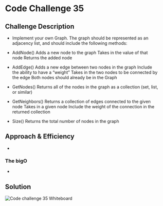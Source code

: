 # Code Challenge 35

## Challenge Description
- Implement your own Graph. The graph should be represented as an adjacency list, and should include the following methods:
 - AddNode()
   Adds a new node to the graph
   Takes in the value of that node
   Returns the added node

 - AddEdge()
   Adds a new edge between two nodes in the graph
   Include the ability to have a “weight”
   Takes in the two nodes to be connected by the edge
   Both nodes should already be in the Graph

 - GetNodes()
   Returns all of the nodes in the graph as a collection (set, list, or similar)

 - GetNeighbors()
  Returns a collection of edges connected to the given node
  Takes in a given node
  Include the weight of the connection in the returned collection

 - Size()
   Returns the total number of nodes in the graph

## Approach & Efficiency 
- 

### The bigO
- 

## Solution
![Code challenge 35 Whiteboard](../../assets/cc35.png)